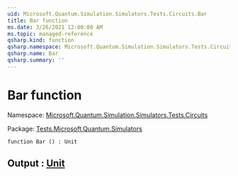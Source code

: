 ```yaml
---
uid: Microsoft.Quantum.Simulation.Simulators.Tests.Circuits.Bar
title: Bar function
ms.date: 3/26/2021 12:00:00 AM
ms.topic: managed-reference
qsharp.kind: function
qsharp.namespace: Microsoft.Quantum.Simulation.Simulators.Tests.Circuits
qsharp.name: Bar
qsharp.summary: ''
---
```


# Bar function

Namespace: [Microsoft.Quantum.Simulation.Simulators.Tests.Circuits](xref:Microsoft.Quantum.Simulation.Simulators.Tests.Circuits)

Package: [Tests.Microsoft.Quantum.Simulators](https://nuget.org/packages/Tests.Microsoft.Quantum.Simulators)




```qsharp
function Bar () : Unit
```


## Output : [Unit](xref:microsoft.quantum.lang-ref.unit)

